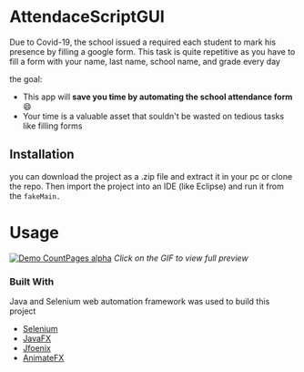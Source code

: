
# AttendaceScriptGUI


Due to Covid-19, the school issued a required each student to mark his presence by filling a google form. This task is quite repetitive as you have to fill a form with your name, last name, school name, and grade every day

the goal:
* This app will **save you time by automating the school attendance form**:smile:
* Your time is a valuable asset that souldn't be wasted on tedious tasks like filling forms


## Installation
you can download the project as a .zip file and extract it in your pc or clone the repo. Then import the project into an IDE (like Eclipse) and run it from the ``fakeMain.``





<!-- USAGE EXAMPLES -->
# Usage

[![Demo CountPages alpha](https://i.imgur.com/51Cye3t.gif)](https://streamable.com/e/6aurbk)
*Click on the GIF to view full preview*



### Built With
Java and Selenium web automation framework was used to build this project
* [Selenium](https://www.selenium.dev)
* [JavaFX](https://openjfx.io/)
* [Jfoenix](http://www.jfoenix.com/)
* [AnimateFX](https://github.com/Typhon0/AnimateFX)
